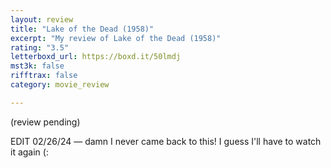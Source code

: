 ```yaml
---
layout: review
title: "Lake of the Dead (1958)"
excerpt: "My review of Lake of the Dead (1958)"
rating: "3.5"
letterboxd_url: https://boxd.it/50lmdj
mst3k: false
rifftrax: false
category: movie_review

---
```


(review pending)

EDIT 02/26/24 — damn I never came back to this! I guess I'll have to watch it again (: